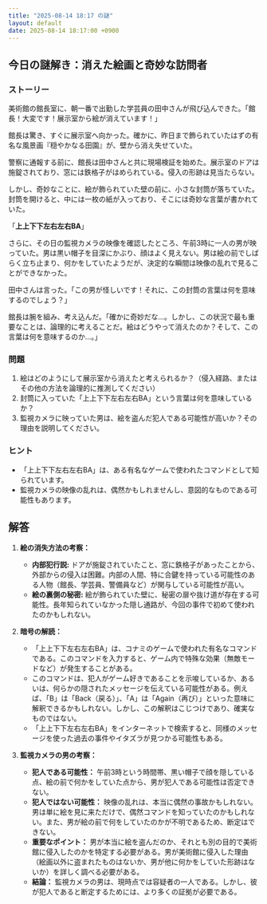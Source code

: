 ```yaml
---
title: "2025-08-14 18:17 の謎"
layout: default
date: 2025-08-14 18:17:00 +0900
---
```

## 今日の謎解き：消えた絵画と奇妙な訪問者

### ストーリー

美術館の館長室に、朝一番で出勤した学芸員の田中さんが飛び込んできた。「館長！大変です！展示室から絵が消えています！」

館長は驚き、すぐに展示室へ向かった。確かに、昨日まで飾られていたはずの有名な風景画『穏やかなる田園』が、壁から消え失せていた。

警察に通報する前に、館長は田中さんと共に現場検証を始めた。展示室のドアは施錠されており、窓には鉄格子がはめられている。侵入の形跡は見当たらない。

しかし、奇妙なことに、絵が飾られていた壁の前に、小さな封筒が落ちていた。封筒を開けると、中には一枚の紙が入っており、そこには奇妙な言葉が書かれていた。

「**上上下下左右左右BA**」

さらに、その日の監視カメラの映像を確認したところ、午前3時に一人の男が映っていた。男は黒い帽子を目深にかぶり、顔はよく見えない。男は絵の前でしばらく立ち止まり、何かをしていたようだが、決定的な瞬間は映像の乱れで見ることができなかった。

田中さんは言った。「この男が怪しいです！それに、この封筒の言葉は何を意味するのでしょう？」

館長は腕を組み、考え込んだ。「確かに奇妙だな…。しかし、この状況で最も重要なことは、論理的に考えることだ。絵はどうやって消えたのか？そして、この言葉は何を意味するのか…。」

### 問題

1.  絵はどのようにして展示室から消えたと考えられるか？（侵入経路、またはその他の方法を論理的に推測してください）
2.  封筒に入っていた「上上下下左右左右BA」という言葉は何を意味しているか？
3.  監視カメラに映っていた男は、絵を盗んだ犯人である可能性が高いか？その理由を説明してください。

### ヒント

*   「上上下下左右左右BA」は、ある有名なゲームで使われたコマンドとして知られています。
*   監視カメラの映像の乱れは、偶然かもしれませんし、意図的なものである可能性もあります。

## 解答

1.  **絵の消失方法の考察：**
    *   **内部犯行説:** ドアが施錠されていたこと、窓に鉄格子があったことから、外部からの侵入は困難。内部の人間、特に合鍵を持っている可能性のある人物（館長、学芸員、警備員など）が関与している可能性が高い。
    *   **絵の裏側の秘密:** 絵が飾られていた壁に、秘密の扉や抜け道が存在する可能性。長年知られていなかった隠し通路が、今回の事件で初めて使われたのかもしれない。

2.  **暗号の解読：**
    *   「上上下下左右左右BA」は、コナミのゲームで使われた有名なコマンドである。このコマンドを入力すると、ゲーム内で特殊な効果（無敵モードなど）が発生することがある。
    *   このコマンドは、犯人がゲーム好きであることを示唆しているか、あるいは、何らかの隠されたメッセージを伝えている可能性がある。例えば、「B」は「Back（戻る）」、「A」は「Again（再び）」といった意味に解釈できるかもしれない。しかし、この解釈はこじつけであり、確実なものではない。
    *   「上上下下左右左右BA」をインターネットで検索すると、同様のメッセージを使った過去の事件やイタズラが見つかる可能性もある。

3.  **監視カメラの男の考察：**
    *   **犯人である可能性：** 午前3時という時間帯、黒い帽子で顔を隠している点、絵の前で何かをしていた点から、男が犯人である可能性は否定できない。
    *   **犯人ではない可能性：** 映像の乱れは、本当に偶然の事故かもしれない。男は単に絵を見に来ただけで、偶然コマンドを知っていたのかもしれない。また、男が絵の前で何をしていたのかが不明であるため、断定はできない。
    *   **重要なポイント：** 男が本当に絵を盗んだのか、それとも別の目的で美術館に侵入したのかを特定する必要がある。男が美術館に侵入した理由（絵画以外に盗まれたものはないか、男が他に何かをしていた形跡はないか）を詳しく調べる必要がある。
    *   **結論：** 監視カメラの男は、現時点では容疑者の一人である。しかし、彼が犯人であると断定するためには、より多くの証拠が必要である。
